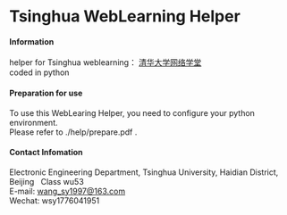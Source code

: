 # Tsinghua WebLearning Helper

#### Information 
helper for Tsinghua weblearning： [清华大学网络学堂](http://learn.tsinghua.edu.cn)  
coded in python

#### Preparation for use
To use this WebLearing Helper, you need to configure your python environment.   
Please refer to ./help/prepare.pdf .
  

#### Contact Infomation
Electronic Engineering Department, Tsinghua University, Haidian District, Beijing  
Class wu53  
  E-mail: wang_sy1997@163.com  
  Wechat: wsy1776041951
